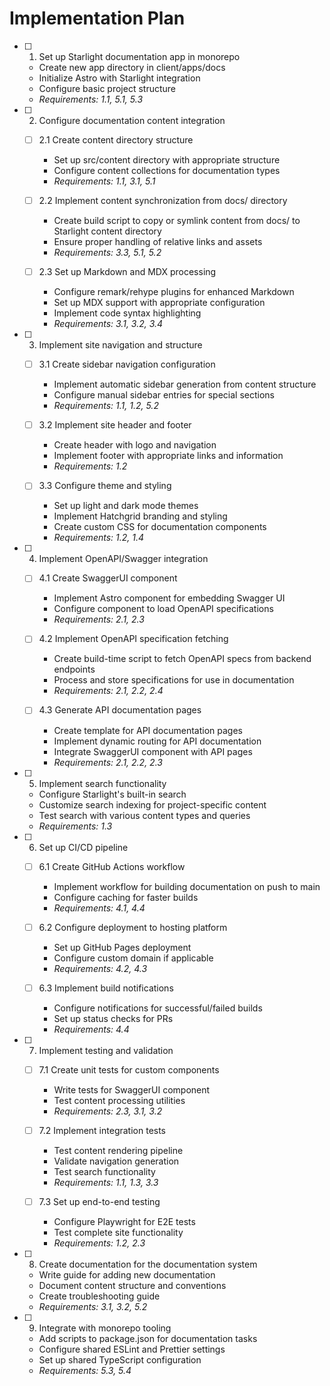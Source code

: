 # Implementation Plan

- [ ] 1. Set up Starlight documentation app in monorepo
  - Create new app directory in client/apps/docs
  - Initialize Astro with Starlight integration
  - Configure basic project structure
  - _Requirements: 1.1, 5.1, 5.3_

- [ ] 2. Configure documentation content integration
  - [ ] 2.1 Create content directory structure
    - Set up src/content directory with appropriate structure
    - Configure content collections for documentation types
    - _Requirements: 1.1, 3.1, 5.1_

  - [ ] 2.2 Implement content synchronization from docs/ directory
    - Create build script to copy or symlink content from docs/ to Starlight content directory
    - Ensure proper handling of relative links and assets
    - _Requirements: 3.3, 5.1, 5.2_

  - [ ] 2.3 Set up Markdown and MDX processing
    - Configure remark/rehype plugins for enhanced Markdown
    - Set up MDX support with appropriate configuration
    - Implement code syntax highlighting
    - _Requirements: 3.1, 3.2, 3.4_

- [ ] 3. Implement site navigation and structure
  - [ ] 3.1 Create sidebar navigation configuration
    - Implement automatic sidebar generation from content structure
    - Configure manual sidebar entries for special sections
    - _Requirements: 1.1, 1.2, 5.2_

  - [ ] 3.2 Implement site header and footer
    - Create header with logo and navigation
    - Implement footer with appropriate links and information
    - _Requirements: 1.2_

  - [ ] 3.3 Configure theme and styling
    - Set up light and dark mode themes
    - Implement Hatchgrid branding and styling
    - Create custom CSS for documentation components
    - _Requirements: 1.2, 1.4_

- [ ] 4. Implement OpenAPI/Swagger integration
  - [ ] 4.1 Create SwaggerUI component
    - Implement Astro component for embedding Swagger UI
    - Configure component to load OpenAPI specifications
    - _Requirements: 2.1, 2.3_

  - [ ] 4.2 Implement OpenAPI specification fetching
    - Create build-time script to fetch OpenAPI specs from backend endpoints
    - Process and store specifications for use in documentation
    - _Requirements: 2.1, 2.2, 2.4_

  - [ ] 4.3 Generate API documentation pages
    - Create template for API documentation pages
    - Implement dynamic routing for API documentation
    - Integrate SwaggerUI component with API pages
    - _Requirements: 2.1, 2.2, 2.3_

- [ ] 5. Implement search functionality
  - Configure Starlight's built-in search
  - Customize search indexing for project-specific content
  - Test search with various content types and queries
  - _Requirements: 1.3_

- [ ] 6. Set up CI/CD pipeline
  - [ ] 6.1 Create GitHub Actions workflow
    - Implement workflow for building documentation on push to main
    - Configure caching for faster builds
    - _Requirements: 4.1, 4.4_

  - [ ] 6.2 Configure deployment to hosting platform
    - Set up GitHub Pages deployment
    - Configure custom domain if applicable
    - _Requirements: 4.2, 4.3_

  - [ ] 6.3 Implement build notifications
    - Configure notifications for successful/failed builds
    - Set up status checks for PRs
    - _Requirements: 4.4_

- [ ] 7. Implement testing and validation
  - [ ] 7.1 Create unit tests for custom components
    - Write tests for SwaggerUI component
    - Test content processing utilities
    - _Requirements: 2.3, 3.1, 3.2_

  - [ ] 7.2 Implement integration tests
    - Test content rendering pipeline
    - Validate navigation generation
    - Test search functionality
    - _Requirements: 1.1, 1.3, 3.3_

  - [ ] 7.3 Set up end-to-end testing
    - Configure Playwright for E2E tests
    - Test complete site functionality
    - _Requirements: 1.2, 2.3_

- [ ] 8. Create documentation for the documentation system
  - Write guide for adding new documentation
  - Document content structure and conventions
  - Create troubleshooting guide
  - _Requirements: 3.1, 3.2, 5.2_

- [ ] 9. Integrate with monorepo tooling
  - Add scripts to package.json for documentation tasks
  - Configure shared ESLint and Prettier settings
  - Set up shared TypeScript configuration
  - _Requirements: 5.3, 5.4_
